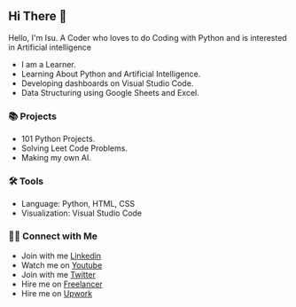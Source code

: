 ## Hi There 👋

Hello, I'm Isu. A Coder who loves to do Coding with Python and is interested in Artificial intelligence

- I am a Learner.
- Learning About Python and Artificial Intelligence.
- Developing dashboards on Visual Studio Code.
- Data Structuring using Google Sheets and Excel.

### 📚 Projects

- 101 Python Projects.
- Solving Leet Code Problems.
- Making my own AI.

### 🛠️ Tools

- Language: Python, HTML, CSS
- Visualization: Visual Studio Code

### 👋🏻 Connect with Me

- Join with me  [Linkedin](https://www.linkedin.com/in/isu-patel-ab733a288/)
- Watch me on [Youtube](https://www.youtube.com/@isuworld-coding)
- Join with me [Twitter](https://x.com/isuworld1)
- Hire me on [Freelancer](https://www.freelancer.com/u/isupatel2)
- Hire me on [Upwork](https://www.upwork.com/freelancers/~01292805c27dfad504)

<!--
**Isu-Patel/Isu-Patel** is a ✨ _special_ ✨ repository because its `README.md` (this file) appears on your GitHub profile.

Here are some ideas to get you started:

- 🔭 I’m currently working on ...
- 🌱 I’m currently learning ...
- 👯 I’m looking to collaborate on ...
- 🤔 I’m looking for help with ...
- 💬 Ask me about ...
- 📫 How to reach me: ...
- 😄 Pronouns: ...
- ⚡ Fun fact: ...
-->
